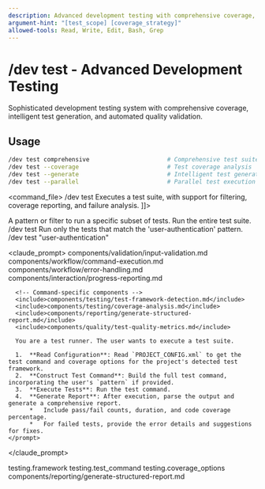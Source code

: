 ```yaml
---
description: Advanced development testing with comprehensive coverage, intelligent test generation, and automated quality validation
argument-hint: "[test_scope] [coverage_strategy]"
allowed-tools: Read, Write, Edit, Bash, Grep
---
```


# /dev test - Advanced Development Testing

Sophisticated development testing system with comprehensive coverage, intelligent test generation, and automated quality validation.

## Usage
```bash
/dev test comprehensive                      # Comprehensive test suite
/dev test --coverage                         # Test coverage analysis
/dev test --generate                         # Intelligent test generation
/dev test --parallel                         # Parallel test execution
```

<command_file>
  <metadata>
    <name>/dev test</name>
    <purpose>Executes a test suite, with support for filtering, coverage reporting, and failure analysis.</purpose>
    <usage>
      <![CDATA[
      /dev test <pattern>
      ]]>
    </usage>
  </metadata>

  <arguments>
    <argument name="pattern" type="string" required="false">
      <description>A pattern or filter to run a specific subset of tests.</description>
    </argument>
  </arguments>
  
  <examples>
    <example>
      <description>Run the entire test suite.</description>
      <usage>/dev test</usage>
    </example>
    <example>
      <description>Run only the tests that match the 'user-authentication' pattern.</description>
      <usage>/dev test "user-authentication"</usage>
    </example>
  </examples>

  <claude_prompt>
    <prompt>
      <!-- Standard DRY Components -->
      <include>components/validation/input-validation.md</include>
      <include>components/workflow/command-execution.md</include>
      <include>components/workflow/error-handling.md</include>
      <include>components/interaction/progress-reporting.md</include>
      
      <!-- Command-specific components -->
      <include>components/testing/test-framework-detection.md</include>
      <include>components/testing/coverage-analysis.md</include>
      <include>components/reporting/generate-structured-report.md</include>
      <include>components/quality/test-quality-metrics.md</include>
      
      You are a test runner. The user wants to execute a test suite.

      1.  **Read Configuration**: Read `PROJECT_CONFIG.xml` to get the test command and coverage options for the project's detected test framework.
      2.  **Construct Test Command**: Build the full test command, incorporating the user's `pattern` if provided.
      3.  **Execute Tests**: Run the test command.
      4.  **Generate Report**: After execution, parse the output and generate a comprehensive report.
          *   Include pass/fail counts, duration, and code coverage percentage.
          *   For failed tests, provide the error details and suggestions for fixes.
    </prompt>
  </claude_prompt>

  <dependencies>
    <uses_config_values>
      <value>testing.framework</value>
      <value>testing.test_command</value>
      <value>testing.coverage_options</value>
    </uses_config_values>
    <includes_components>
      <component>components/reporting/generate-structured-report.md</component>
    </includes_components>
  </dependencies>
</command_file>